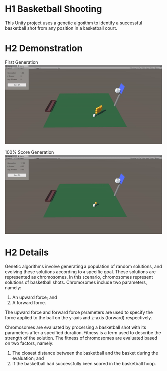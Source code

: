 # H1 Basketball Shooting

This Unity project uses a genetic algorithm to identify a successful basketball shot from any position in a basketball court.

# H2 Demonstration

First Generation
![First Generation Demo](demo/demo1.gif)

100% Score Generation
![100% Score Generation Demo](demo/demo2.gif)

# H2 Details

Genetic algorithms involve generating a population of random solutions, and evolving these solutions according to a specific goal. These solutions are represented as chromosomes. In this scenario, chromosomes represent solutions of basketball shots. Chromosomes include two parameters, namely:

1. An upward force; and
2. A forward force.

The upward force and forward force parameters are used to specify the force applied to the ball on the y-axis and z-axis (forward) respectively.

Chromosomes are evaluated by processing a basketball shot with its parameters after a specified duration. Fitness is a term used to describe the strength of the solution. The fitness of chromosomes are evaluated based on two factors, namely:

1. The closest distance between the basketball and the basket during the evaluation; and
2. If the basketball had successfully been scored in the basketball hoop.
